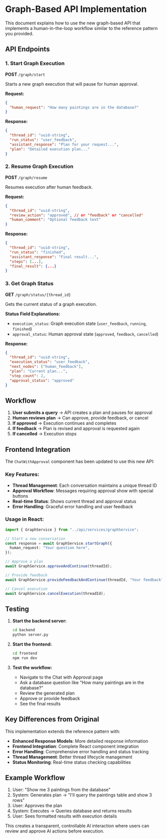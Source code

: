 # Graph-Based API Implementation

This document explains how to use the new graph-based API that implements a human-in-the-loop workflow similar to the reference pattern you provided.

## API Endpoints

### 1. Start Graph Execution

**POST** `/graph/start`

Starts a new graph execution that will pause for human approval.

**Request:**

```json
{
  "human_request": "How many paintings are in the database?"
}
```

**Response:**

```json
{
  "thread_id": "uuid-string",
  "run_status": "user_feedback",
  "assistant_response": "Plan for your request...",
  "plan": "Detailed execution plan..."
}
```

### 2. Resume Graph Execution

**POST** `/graph/resume`

Resumes execution after human feedback.

**Request:**

```json
{
  "thread_id": "uuid-string",
  "review_action": "approved", // or "feedback" or "cancelled"
  "human_comment": "Optional feedback text"
}
```

**Response:**

```json
{
  "thread_id": "uuid-string",
  "run_status": "finished",
  "assistant_response": "Final result...",
  "steps": [...],
  "final_result": {...}
}
```

### 3. Get Graph Status

**GET** `/graph/status/{thread_id}`

Gets the current status of a graph execution.

**Status Field Explanations:**
- `execution_status`: Graph execution state (`user_feedback`, `running`, `finished`)
- `approval_status`: Human approval state (`approved`, `feedback`, `cancelled`)

**Response:**

```json
{
  "thread_id": "uuid-string",
  "execution_status": "user_feedback",
  "next_nodes": ["human_feedback"],
  "plan": "Current plan...",
  "step_count": 2,
  "approval_status": "approved"
}
```

## Workflow

1. **User submits a query** → API creates a plan and pauses for approval
2. **Human reviews plan** → Can approve, provide feedback, or cancel
3. **If approved** → Execution continues and completes
4. **If feedback** → Plan is revised and approval is requested again
5. **If cancelled** → Execution stops

## Frontend Integration

The `ChatWithApproval` component has been updated to use this new API:

### Key Features:

- **Thread Management**: Each conversation maintains a unique thread ID
- **Approval Workflow**: Messages requiring approval show with special buttons
- **Real-time Status**: Shows current thread and approval status
- **Error Handling**: Graceful error handling and user feedback

### Usage in React:

```typescript
import { GraphService } from "../api/services/graphService";

// Start a new conversation
const response = await GraphService.startGraph({
  human_request: "Your question here",
});

// Approve a plan
await GraphService.approveAndContinue(threadId);

// Provide feedback
await GraphService.provideFeedbackAndContinue(threadId, "Your feedback");

// Cancel execution
await GraphService.cancelExecution(threadId);
```

## Testing

1. **Start the backend server:**

   ```bash
   cd backend
   python server.py
   ```

2. **Start the frontend:**

   ```bash
   cd frontend
   npm run dev
   ```

3. **Test the workflow:**
   - Navigate to the Chat with Approval page
   - Ask a database question like "How many paintings are in the database?"
   - Review the generated plan
   - Approve or provide feedback
   - See the final results

## Key Differences from Original

This implementation extends the reference pattern with:

- **Enhanced Response Models**: More detailed response information
- **Frontend Integration**: Complete React component integration
- **Error Handling**: Comprehensive error handling and status tracking
- **Thread Management**: Better thread lifecycle management
- **Status Monitoring**: Real-time status checking capabilities

## Example Workflow

1. User: "Show me 3 paintings from the database"
2. System: Generates plan → "I'll query the paintings table and show 3 rows"
3. User: Approves the plan
4. System: Executes → Queries database and returns results
5. User: Sees formatted results with execution details

This creates a transparent, controllable AI interaction where users can review and approve AI actions before execution.
